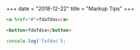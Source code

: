 +++
date = "2018-12-22"
title = "Markup Tips"
+++

``` html
<a href="#">fdafdas</a>

<button>fdafdsa</button>
```

``` js
console.log('fafdas');
```